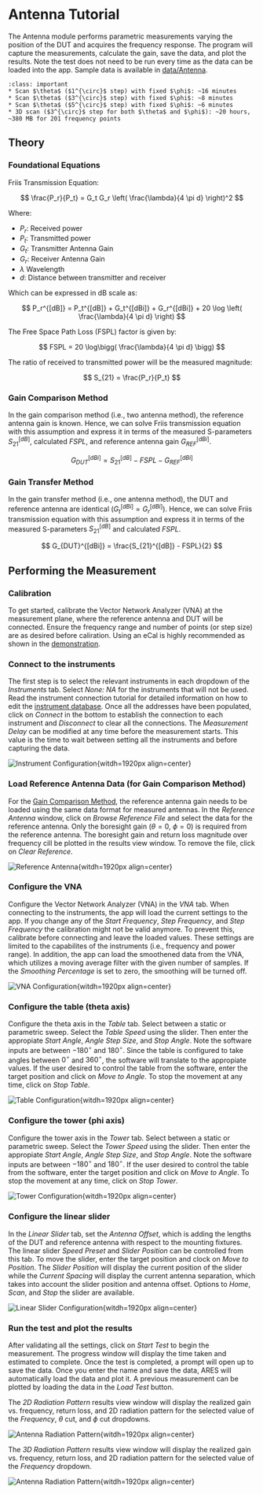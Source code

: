# Antenna Tutorial

The Antenna module performs parametric measurements varying the position of the DUT and acquires the frequency response. The program will capture the measurements, calculate the gain, save the data, and plot the results. Note the test does not need to be run every time as the data can be loaded into the app. Sample data is available in [data/Antenna](https://github.com/AlexDCode/AutomatedRadioEvaluationSuite/tree/main/data/Antenna).

```{admonition} Average Measurement Time
:class: important
* Scan $\theta$ ($1^{\circ}$ step) with fixed $\phi$: ~16 minutes
* Scan $\theta$ ($3^{\circ}$ step) with fixed $\phi$: ~8 minutes
* Scan $\theta$ ($5^{\circ}$ step) with fixed $\phi$: ~6 minutes
* 3D scan ($3^{\circ}$ step for both $\theta$ and $\phi$): ~20 hours, ~380 MB for 201 frequency points
```

## Theory

### Foundational Equations

Friis Transmission Equation:

$$
\frac{P_r}{P_t} = G_t G_r \left( \frac{\lambda}{4 \pi d} \right)^2
$$

Where:
* $P_r$: Received power
* $P_t$: Transmitted power
* $G_t$: Transmitter Antenna Gain
* $G_r$: Receiver Antenna Gain
* $\lambda$ Wavelength
* $d$: Distance between transmitter and receiver

Which can be expressed in dB scale as:

$$
P_r^{[dB]} = P_t^{[dB]} + G_t^{[dBi]} + G_r^{[dBi]} + 20 \log \left( \frac{\lambda}{4 \pi d} \right)
$$

The Free Space Path Loss (FSPL) factor is given by:

$$
FSPL = 20 \log\bigg( \frac{\lambda}{4 \pi d} \bigg)
$$

The ratio of received to transmitted power will be the measured magnitude:

$$
S_{21} = \frac{P_r}{P_t} 
$$

### Gain Comparison Method

In the gain comparison method (i.e., two antenna method), the reference antenna gain is known. Hence, we can solve Friis transmission equation with this assumption and express it in terms of the measured S-parameters $S_{21}^{[dB]}$, calculated $FSPL$, and reference antenna gain $G_{REF}^{[dBi]}$.

$$
G_{DUT}^{[dBi]} = S_{21}^{[dB]} - FSPL - G_{REF}^{[dBi]}
$$


### Gain Transfer Method

In the gain transfer method (i.e., one antenna method), the DUT and reference antenna are identical ($G_t^{[dBi]} = G_r^{[dBi]}$). Hence, we can solve Friis transmission equation with this assumption and express it in terms of the measured S-parameters $S_{21}^{[dB]}$ and calculated $FSPL$.

$$
G_{DUT}^{[dBi]} = \frac{S_{21}^{[dB]} - FSPL}{2}
$$


## Performing the Measurement

### Calibration
To get started, calibrate the Vector Network Analyzer (VNA) at the measurement plane, where the reference antenna and DUT will be connected. Ensure the frequency range and number of points (or step size) are as desired before caliration. Using an eCal is highly recommended as shown in the [demonstration](https://youtu.be/OefvtshJiC0?si=ZZNQlMm1ttoYM5Pf).

### Connect to the instruments

The first step is to select the relevant instruments in each dropdown of the *Instruments* tab. Select *None: NA* for the instruments that will not be used. Read the instrument connection tutorial for detailed information on how to edit the [instrument database](https://aresapp.readthedocs.io/latest/tutorial_instr.html). Once all the addresses have been populated, click on *Connect* in the bottom to establish the connection to each instrument and *Disconnect* to clear all the connections. The *Measurement Delay* can be modified at any time before the measurement starts. This value is the time to wait between setting all the instruments and before capturing the data.

![Instrument Configuration](./assets/Ant/instr_conf.png){witdh=1920px align=center}

### Load Reference Antenna Data (for Gain Comparison Method)

For the [Gain Comparison Method](#gain-comparison-method), the reference antenna gain needs to be loaded using the same data format for measured antennas. In the *Reference Antenna* window, click on *Browse Reference File* and select the data for the reference antenna. Only the boresight gain ($\theta = 0$, $\phi = 0$) is required from the reference antenna. The boresight gain and return loss magnitude over frequency cill be plotted in the results view window. To remove the file, click on *Clear Reference*.

![Reference Antenna](./assets/Ant/demo_refAnt.png){witdh=1920px align=center}


### Configure the VNA

Configure the Vector Network Analyzer (VNA) in the *VNA* tab. When connecting to the instruments, the app will load the current settings to the app. If you change any of the *Start Frequency*, *Step Frequency*, and *Step Frequency* the calibration might not be valid anymore. To prevent this, calibrate before connecting and leave the loaded values. These settings are limited to the capabilites of the instruments (i.e., frequency and power range). In addition, the app can load the smoothened data from the VNA, which utilizes a moving average filter with the given number of samples. If the *Smoothing Percentage* is set to zero, the smoothing will be turned off.

![VNA Configuration](./assets/Ant/vna_conf.png){witdh=1920px align=center}

### Configure the table (theta axis)

Configure the theta axis in the *Table* tab. Select between a static or parametric sweep. Select the *Table Speed* using the slider. Then enter the appropiate *Start Angle*, *Angle Step Size*, and *Stop Angle*. Note the software inputs are between $-180^\circ$ and $180^\circ$. Since the table is configured to take angles between $0^\circ$ and $360^\circ$, the software will translate to the appropiate values. If the user desired to control the table from the software, enter the target position and click on *Move to Angle*. To stop the movement at any time, click on *Stop Table*.

![Table Configuration](./assets/Ant/table_conf.png){witdh=1920px align=center}


### Configure the tower (phi axis)

Configure the tower axis in the *Tower* tab. Select between a static or parametric sweep. Select the *Tower Speed* using the slider. Then enter the appropiate *Start Angle*, *Angle Step Size*, and *Stop Angle*. Note the software inputs are between $-180^\circ$ and $180^\circ$. If the user desired to control the table from the software, enter the target position and click on *Move to Angle*. To stop the movement at any time, click on *Stop Tower*.

![Tower Configuration](./assets/Ant/tower_conf.png){witdh=1920px align=center}


### Configure the linear slider

In the *Linear Slider* tab, set the *Antenna Offset*, which is adding the lengths of the DUT and reference antenna with respect to the mounting fixtures. The linear slider *Speed Preset* and *Slider Position* can be controlled from this tab. To move the slider, enter the target position and clock on *Move to Position*. The *Slider Position* will display the current position of the slider while the *Current Spacing* will display the current antenna separation, which takes into account the slider position and antenna offset. Options to *Home*, *Scan*, and *Stop* the slider are available.

![Linear Slider Configuration](./assets/Ant/slider_conf.png){witdh=1920px align=center}


### Run the test and plot the results

After validating all the settings, click on *Start Test* to begin the measurement. The progress window will display the time taken and estimated to complete. Once the test is completed, a prompt will open up to save the data. Once you enter the name and save the data, ARES will automatically load the data and plot it. A previous measurement can be plotted by loading the data in the *Load Test* button. 

The *2D Radiation Pattern* results view window will display the realized gain vs. frequency, return loss, and 2D radiation pattern for the selected value of the *Frequency*, *$\theta$* cut, and *$\phi$* cut dropdowns.

![Antenna Radiation Pattern](./assets/Ant/demo_2Dpattern.png){witdh=1920px align=center}

The *3D Radiation Pattern* results view window will display the realized gain vs. frequency, return loss, and 2D radiation pattern for the selected value of the *Frequency* dropdown.

![Antenna Radiation Pattern](./assets/Ant/demo_3Dpattern.png){witdh=1920px align=center}

